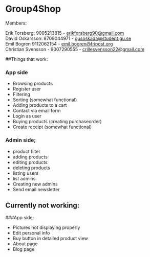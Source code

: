# Group4Shop

Members:

Erik Forsberg: 9005213815 - erikforsberg90@gmail.com   
David Oskarsson: 8709044971 - gusoskada@student.gu.se  
Emil Bogren 9112062154 - emil.bogren@fripost.org  
Christian Svensson - 9007290555 - crillesvensson22@gmail.com

##Things that work:

### App side
* Browsing products
* Register user
* Filtering
* Sorting (somewhat functional)
* Adding products to a cart
* Contact via email form
* Login as user
* Buying products (creating purchaseorder)
* Create receipt (somewhat functional)

### Admin side;
- product filter 
- adding products
- editing products
- deleting products
- listing users
- list admins
- Creating new admins
- Send email newsletter



## Currently not working:
###App side:
- Pictures not displaying properly
- Edit personal info
- Buy button in detailed product view
- About page
- Blog page 

